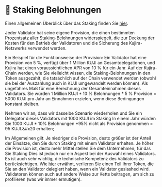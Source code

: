# 💸 Staking Belohnungen

Einen allgemeinen Überblick über das Staking finden Sie [hier](../governance/staking/).&#x20;

Jeder Validator hat seine eigene Provision, die einen bestimmten Prozentsatz aller Staking-Belohnungen widerspiegelt, die zur Deckung der Kosten für den Betrieb der Validatoren und die Sicherung des Kujira-Netzwerks verwendet werden.

Ein Beispiel für die Funktionsweise der Provision: Ein Validator hat eine Provision von 5 %, verfügt über 1 Million KUJI an Gesamtdelegationen, und Kujira hat einen voraussichtlichen APR von 10 % für ein Jahr. Auf der Kujira-Chain werden, wie Sie vielleicht wissen, die Staking-Belohnungen in den Token ausgezahlt, die tatsächlich auf der Chain verwendet werden (obwohl sie bei der Auszahlung auch in KUJI umgewandelt werden können). Als ungefähres Maß für eine Berechnung der Gesamteinnahmen dieses Validators. Sie würden 1 Million KUJI \* 10 % Belohnungen \* 5 % Provision = 5000 KUJI pro Jahr an Einnahmen erzielen, wenn diese Bedingungen konstant bleiben.

Nehmen wir an, dass wir dasselbe Szenario wiederholen und Sie ein Delegator dieses Validators mit 1000 KUJI im Staking In einem Jahr würden Sie 1000 KUJI \* 10% Belohnungen \*95% nicht als Provision genommen = 95 KUJI.&#x20 erhalten;

Im Allgemeinen gilt: Je niedriger die Provision, desto größer ist der Anteil der Einsätze, den Sie durch Staking mit einem Validator erhalten. Je höher die Provision ist, desto mehr Mittel stellen Sie dem Unternehmen, für das Sie Staking Dies ist jedoch nur ein Aspekt bei der Auswahl eines Validators. Es ist auch sehr wichtig, die technische Kompetenz des Validators zu berücksichtigen. Wie [hier](../governance/staking/slashing.md) erwähnt, verlieren Sie einen Teil Ihrer Token, die Sie an den Validator delegiert haben, wenn ein Validator geslashed wird. Validatoren können auch auf andere Weise zur Kette beitragen, um sich zu profilieren (was wir immer ermutigen).&#x20;

